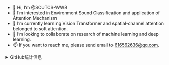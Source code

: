 - 👋 Hi, I’m @SCUTCS-WWB
- 👀 I’m interested in Environment Sound Classification and application of Attention Mechanism
- 🌱 I’m currently learning Vision Transformer and spatial-channel attention belonged to soft attention.
- 💞️ I’m looking to collaborate on research of machine learning and deep learning.
- 📫 If you want to reach me, please send email to 616562636@qq.com.

<details>
<summary>GitHub统计信息</summary>

<!---
SCUTCS-WWB/SCUTCS-WWB is a ✨ special ✨ repository because its `README.md` (this file) appears on your GitHub profile.
You can click the Preview link to take a look at your changes.
--->
[![Anurag's GitHub stats](https://github-readme-stats.vercel.app/api?username=SCUTCS-WWB&show_icons=true&icon_color=ffffff&text_color=ffffff&title_color=ffffff&bg_color==0,e66345,904e95)](https://github.com/anuraghazra/github-readme-stats)

<br/>

[![Top Langs](https://github-readme-stats.vercel.app/api/top-langs/?username=SCUTCS-WWB&)](https://github.com/anuraghazra/github-readme-stats)

<!--START_SECTION:waka-->
<!--END_SECTION:waka-->
</details>
